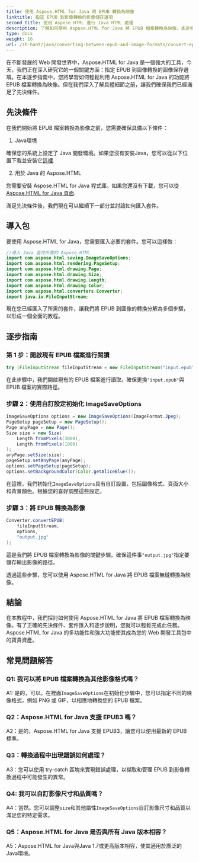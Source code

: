 ```yaml
---
title: 使用 Aspose.HTML for Java 將 EPUB 轉換為映像
linktitle: 指定 EPUB 到影像轉換的影像儲存選項
second_title: 使用 Aspose.HTML 進行 Java HTML 處理
description: 了解如何使用 Aspose.HTML for Java 將 EPUB 檔案轉換為映像。本逐步指南涵蓋先決條件、套件匯入和轉換流程。
type: docs
weight: 16
url: /zh-hant/java/converting-between-epub-and-image-formats/convert-epub-to-image-specify-image-save-options/
---
```

在不斷發展的 Web 開發世界中，Aspose.HTML for Java 是一個強大的工具，今天，我們正在深入研究它的一個關鍵方面：指定 EPUB 到圖像轉換的圖像保存選項。在本逐步指南中，您將學習如何輕鬆利用 Aspose.HTML for Java 的功能將 EPUB 檔案轉換為映像。但在我們深入了解具體細節之前，讓我們確保我們已經滿足了先決條件。

## 先決條件

在我們開始將 EPUB 檔案轉換為影像之前，您需要確保具備以下條件：

1. Java環境

確保您的系統上設定了 Java 開發環境。如果您沒有安裝Java，您可以從以下位置下載並安裝它[這裡](https://www.java.com).

2. 用於 Java 的 Aspose.HTML

您需要安裝 Aspose.HTML for Java 程式庫。如果您還沒有下載，您可以從[Aspose.HTML for Java 頁面](https://releases.aspose.com/html/java/).

滿足先決條件後，我們現在可以繼續下一部分並討論如何匯入套件。

## 導入包

要使用 Aspose.HTML for Java，您需要匯入必要的套件。您可以這樣做：

```java
//導入 Java 套件所需的 Aspose.HTML
import com.aspose.html.saving.ImageSaveOptions;
import com.aspose.html.rendering.PageSetup;
import com.aspose.html.drawing.Page;
import com.aspose.html.drawing.Size;
import com.aspose.html.drawing.Length;
import com.aspose.html.drawing.Color;
import com.aspose.html.converters.Converter;
import java.io.FileInputStream;
```

現在您已經匯入了所需的套件，讓我們將 EPUB 到圖像的轉換分解為多個步驟，以形成一個全面的教程。

## 逐步指南

### 第 1 步：開啟現有 EPUB 檔案進行閱讀

```java
try (FileInputStream fileInputStream = new FileInputStream("input.epub")) {
```

在此步驟中，我們開啟現有的 EPUB 檔案進行讀取。確保更換`"input.epub"`與 EPUB 檔案的實際路徑。

### 步驟 2：使用自訂設定初始化 ImageSaveOptions

```java
ImageSaveOptions options = new ImageSaveOptions(ImageFormat.Jpeg);
PageSetup pageSetup = new PageSetup();
Page anyPage = new Page();
Size size = new Size(
    Length.fromPixels(3000),
    Length.fromPixels(1000)
);
anyPage.setSize(size);
pageSetup.setAnyPage(anyPage);
options.setPageSetup(pageSetup);
options.setBackgroundColor(Color.getAliceBlue());
```

在這裡，我們初始化`ImageSaveOptions`具有自訂設置，包括圖像格式、頁面大小和背景顏色。根據您的喜好調整這些設定。

### 步驟 3：將 EPUB 轉換為影像

```java
Converter.convertEPUB(
    fileInputStream,
    options,
    "output.jpg"
);
```

這是我們將 EPUB 檔案轉換為影像的關鍵步驟。確保這件事`"output.jpg"`指定要儲存輸出影像的路徑。

透過這些步驟，您可以使用 Aspose.HTML for Java 將 EPUB 檔案無縫轉換為映像。

## 結論

在本教程中，我們探討如何使用 Aspose.HTML for Java 將 EPUB 檔案轉換為映像。有了正確的先決條件、套件匯入和逐步說明，您就可以輕鬆完成此任務。 Aspose.HTML for Java 的多功能性和強大功能使其成為您的 Web 開發工具包中的寶貴資產。

## 常見問題解答

### Q1: 我可以將 EPUB 檔案轉換為其他影像格式嗎？

 A1: 是的，可以。在裡面`ImageSaveOptions`在初始化步驟中，您可以指定不同的映像格式，例如 PNG 或 GIF，以相應地轉換您的 EPUB 檔案。

### Q2：Aspose.HTML for Java 支援 EPUB3 嗎？

A2：是的，Aspose.HTML for Java 支援 EPUB3，讓您可以使用最新的 EPUB 標準。

### Q3：轉換過程中出現錯誤如何處理？

A3：您可以使用 try-catch 區塊來實現錯誤處理，以擷取和管理 EPUB 到影像轉換過程中可能發生的異常。

### Q4: 我可以自訂影像尺寸和品質嗎？

 A4：當然。您可以調整`size`和其他屬性`ImageSaveOptions`自訂影像尺寸和品質以滿足您的特定需求。

### Q5：Aspose.HTML for Java 是否與所有 Java 版本相容？

A5：Aspose.HTML for Java與Java 1.7或更高版本相容，使其適用於廣泛的Java環境。